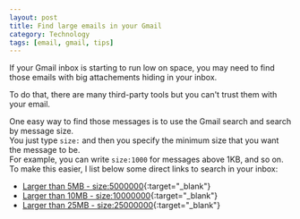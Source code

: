```yaml
---
layout: post
title: Find large emails in your Gmail
category: Technology
tags: [email, gmail, tips]
---
```


If your Gmail inbox is starting to run low on space, you may need to find those emails with big attachements hiding in your inbox.

To do that, there are many third-party tools but you can't trust them with your email.  

One easy way to find those messages is to use the Gmail search and search by message size.  
You just type `size:` and then you specify the minimum size that you want the message to be.  
For example, you can write `size:1000` for messages above 1KB, and so on.  
To make this easier, I list below some direct links to search in your inbox:
* [Larger than 5MB - size:5000000](https://mail.google.com/mail/u/0/#search/size%3A5000000){:target="_blank"}
* [Larger than 10MB - size:10000000](https://mail.google.com/mail/u/0/#search/size%3A10000000){:target="_blank"}
* [Larger than 25MB - size:25000000](https://mail.google.com/mail/u/0/#search/size%3A25000000){:target="_blank"}